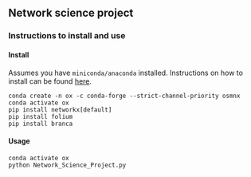 ## Network science project

### Instructions to install and use


#### Install
Assumes you have `miniconda/anaconda` installed. Instructions on how to install can be found [here](https://docs.anaconda.com/miniconda/install/).


```shell
conda create -n ox -c conda-forge --strict-channel-priority osmnx
conda activate ox
pip install networkx[default]
pip install folium
pip install branca
```

#### Usage
```shell
conda activate ox
python Network_Science_Project.py
```